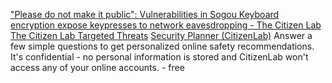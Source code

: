 
["Please do not make it public": Vulnerabilities in Sogou Keyboard encryption expose keypresses to network eavesdropping - The Citizen Lab](https://citizenlab.ca/2023/08/vulnerabilities-in-sogou-keyboard-encryption/)
[The Citizen Lab Targeted Threats](https://citizenlab.ca/category/research/targeted-threats)
[Security Planner (CitizenLab)](https://securityplanner.org/)
Answer a few simple questions to get personalized online safety recommendations. It's confidential - no personal information is stored and CitizenLab won't access any of your online accounts. - free
